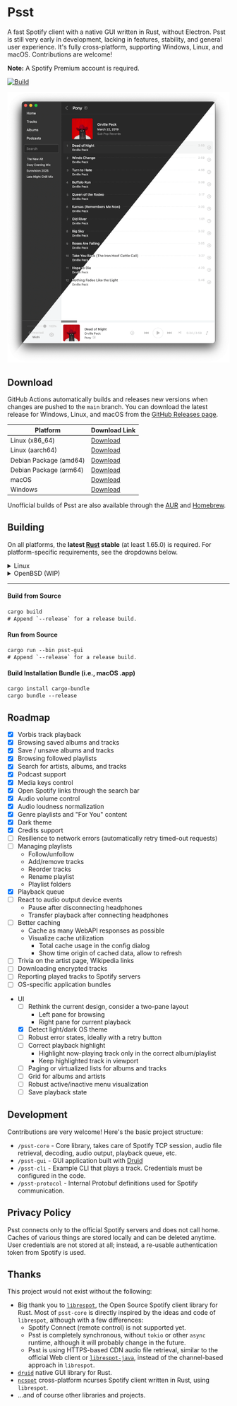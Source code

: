# Psst

A fast Spotify client with a native GUI written in Rust, without Electron.
Psst is still very early in development, lacking in features, stability, and general user experience.
It's fully cross-platform, supporting Windows, Linux, and macOS.
Contributions are welcome!

**Note:** A Spotify Premium account is required.

[![Build](https://github.com/jpochyla/psst/actions/workflows/build.yml/badge.svg)](https://github.com/jpochyla/psst/actions)

![Screenshot](./psst-gui/assets/screenshot.png)

## Download

GitHub Actions automatically builds and releases new versions when changes are pushed to the `main` branch.
You can download the latest release for Windows, Linux, and macOS from the [GitHub Releases page](https://github.com/jpochyla/psst/releases/latest).

| Platform               | Download Link                                                                            |
| ---------------------- | ---------------------------------------------------------------------------------------- |
| Linux (x86_64)         | [Download](https://github.com/jpochyla/psst/releases/latest/download/psst-linux-x86_64)  |
| Linux (aarch64)        | [Download](https://github.com/jpochyla/psst/releases/latest/download/psst-linux-aarch64) |
| Debian Package (amd64) | [Download](https://github.com/jpochyla/psst/releases/latest/download/psst-amd64.deb)     |
| Debian Package (arm64) | [Download](https://github.com/jpochyla/psst/releases/latest/download/psst-arm64.deb)     |
| macOS                  | [Download](https://github.com/jpochyla/psst/releases/latest/download/Psst.dmg)           |
| Windows                | [Download](https://github.com/jpochyla/psst/releases/latest/download/Psst.exe)           |

Unofficial builds of Psst are also available through the [AUR](https://aur.archlinux.org/packages/psst-git) and [Homebrew](https://formulae.brew.sh/cask/psst).

## Building

On all platforms, the **latest [Rust](https://rustup.rs/) stable** (at least 1.65.0) is required.
For platform-specific requirements, see the dropdowns below.

<details>
<summary>Linux</summary>

Our user-interface library, Druid, has two possible backends on Linux: GTK and pure X11, with a Wayland backend in the works.
The default Linux backend is GTK.
Before building on Linux, make sure the required dependencies are installed.

### Debian/Ubuntu

```shell
sudo apt-get install libssl-dev libgtk-3-dev libcairo2-dev libasound2-dev
```

### RHEL/Fedora

```shell
sudo dnf install openssl-devel gtk3-devel cairo-devel alsa-lib-devel
```

</details>

<details>
<summary>OpenBSD (WIP)</summary>

OpenBSD support is still a WIP, and things will likely not function as intended.
Similar to Linux, Druid defaults to GTK while also providing a pure X11 backend.
Furthermore, bindgen must be able to find LLVM through the expected environment variable.
Only OpenBSD/amd64 has been tested so far.

```shell
doas pkg_add gtk+3 cairo llvm
export LIBCLANG_PATH=/usr/local/lib
```

In case rustc(1) fails building bigger crates

```shell
memory allocation of xxxx bytes failed
error: could not compile `gtk`
Caused by:
  process didn't exit successfully: `rustc --crate-name gtk [...]` (signal: 6, SIGABRT: process abort signal)
warning: build failed, waiting for other jobs to finish...
```

try increasing your user's maximum heap size:

```shell
ulimit -d $(( 2 * `ulimit -d` ))
```

</details>

---

#### Build from Source

```shell
cargo build
# Append `--release` for a release build.
```

#### Run from Source

```shell
cargo run --bin psst-gui
# Append `--release` for a release build.
```

#### Build Installation Bundle (i.e., macOS .app)

```shell
cargo install cargo-bundle
cargo bundle --release
```

## Roadmap

- [x] Vorbis track playback
- [x] Browsing saved albums and tracks
- [x] Save / unsave albums and tracks
- [x] Browsing followed playlists
- [x] Search for artists, albums, and tracks
- [x] Podcast support
- [x] Media keys control
- [x] Open Spotify links through the search bar
- [x] Audio volume control
- [x] Audio loudness normalization
- [x] Genre playlists and "For You" content
- [x] Dark theme
- [x] Credits support
- [ ] Resilience to network errors (automatically retry timed-out requests)
- [ ] Managing playlists
  - Follow/unfollow
  - Add/remove tracks
  - Reorder tracks
  - Rename playlist
  - Playlist folders
- [x] Playback queue
- [ ] React to audio output device events
  - Pause after disconnecting headphones
  - Transfer playback after connecting headphones
- [ ] Better caching
  - Cache as many WebAPI responses as possible
  - Visualize cache utilization
    - Total cache usage in the config dialog
    - Show time origin of cached data, allow to refresh
- [ ] Trivia on the artist page, Wikipedia links
- [ ] Downloading encrypted tracks
- [ ] Reporting played tracks to Spotify servers
- [ ] OS-specific application bundles
- UI
  - [ ] Rethink the current design, consider a two-pane layout
    - Left pane for browsing
    - Right pane for current playback
  - [x] Detect light/dark OS theme
  - [ ] Robust error states, ideally with a retry button
  - [ ] Correct playback highlight
    - Highlight now-playing track only in the correct album/playlist
    - Keep highlighted track in viewport
  - [ ] Paging or virtualized lists for albums and tracks
  - [ ] Grid for albums and artists
  - [ ] Robust active/inactive menu visualization
  - [ ] Save playback state

## Development

Contributions are very welcome!
Here's the basic project structure:

- `/psst-core` - Core library, takes care of Spotify TCP session, audio file retrieval, decoding, audio output, playback queue, etc.
- `/psst-gui` - GUI application built with [Druid](https://github.com/linebender/druid)
- `/psst-cli` - Example CLI that plays a track. Credentials must be configured in the code.
- `/psst-protocol` - Internal Protobuf definitions used for Spotify communication.

## Privacy Policy

Psst connects only to the official Spotify servers and does not call home.
Caches of various things are stored locally and can be deleted anytime.
User credentials are not stored at all; instead, a re-usable authentication token from Spotify is used.

## Thanks

This project would not exist without the following:

- Big thank you to [`librespot`](https://github.com/librespot-org/librespot), the Open Source Spotify client library for Rust. Most of `psst-core` is directly inspired by the ideas and code of `librespot`, although with a few differences:
  - Spotify Connect (remote control) is not supported yet.
  - Psst is completely synchronous, without `tokio` or other `async` runtime, although it will probably change in the future.
  - Psst is using HTTPS-based CDN audio file retrieval, similar to the official Web client or [`librespot-java`](https://github.com/librespot-org/librespot-java), instead of the channel-based approach in `librespot`.
- [`druid`](https://github.com/linebender/druid) native GUI library for Rust.
- [`ncspot`](https://github.com/hrkfdn/ncspot) cross-platform ncurses Spotify client written in Rust, using `librespot`.
- ...and of course other libraries and projects.
